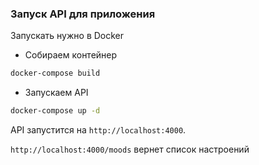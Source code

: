 ### Запуск API для приложения

Запускать нужно в Docker

- Собираем контейнер
```sh
docker-compose build
```

- Запускаем API
```sh
docker-compose up -d
```

API запустится на ```http://localhost:4000```.

```http://localhost:4000/moods``` вернет список настроений
